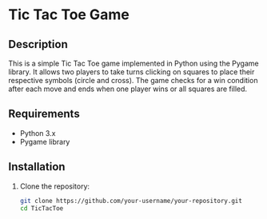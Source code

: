 # Tic Tac Toe Game

## Description
This is a simple Tic Tac Toe game implemented in Python using the Pygame library. It allows two players to take turns clicking on squares to place their respective symbols (circle and cross). The game checks for a win condition after each move and ends when one player wins or all squares are filled.

## Requirements
- Python 3.x
- Pygame library

## Installation
1. Clone the repository:
   ```bash
   git clone https://github.com/your-username/your-repository.git
   cd TicTacToe
   ```
